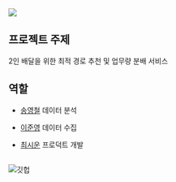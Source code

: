 <img src="https://capsule-render.vercel.app/api?type=waving&color=timeAuto&height=200&section=header&text=2023-1-SCS4031-SENIOR&fontSize=60" />

## 프로젝트 주제
2인 배달을 위한 최적 경로 추천 및 업무량 분배 서비스

## 역할
* [송영철](https://github.com/Song-YoungChul) 데이터 분석

* [이준영](https://github.com/JunYoung3682) 데이터 수집

* [최시운](https://github.com/xilucks) 프로덕트 개발 

##
![깃헙](https://github.com/CSID-DGU/2023-1-SCS4031-SENIOR/assets/90628105/74463374-ec35-43f9-916c-49e3dbfa6bc8)
